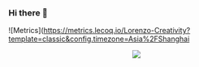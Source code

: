 ### Hi there 👋

<!--
**Lorenzo-Creativity/Lorenzo-Creativity** is a ✨ _special_ ✨ repository because its `README.md` (this file) appears on your GitHub profile.

Here are some ideas to get you started:

- 🔭 I’m currently working on ...
- 🌱 I’m currently learning ...
- 👯 I’m looking to collaborate on ...
- 🤔 I’m looking for help with ...
- 💬 Ask me about ...
- 📫 How to reach me: ...
- 😄 Pronouns: ...
- ⚡ Fun fact: ...
-->
![Metrics](https://metrics.lecoq.io/Lorenzo-Creativity?template=classic&config.timezone=Asia%2FShanghai
<div align="center"> <img src="https://metrics.lecoq.io/Lorenzo-Creativity?template=classic&config.timezone=Asia%2FShanghai"> </div>
